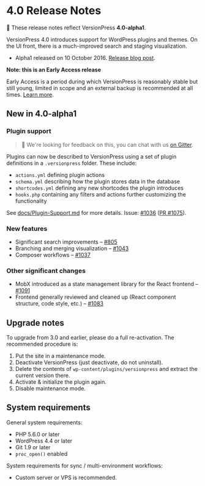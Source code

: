 # 4.0 Release Notes

🚧 These release notes reflect VersionPress **4.0-alpha1**. 

VersionPress 4.0 introduces support for WordPress plugins and themes. On the UI front, there is a much-improved search and staging visualization.

- Alpha1 released on 10 October 2016. [Release blog post](https://blog.versionpress.net/2016/10/versionpress-4-0-alpha/).


<div class="note">
  <p><strong>Note: this is an Early Access release</strong></p>
  <p>Early Access is a period during which VersionPress is reasonably stable but still young, limited in scope and an external backup is recommended at all times. <a href="../getting-started/about-eap">Learn more</a>.</p>
</div>


## New in 4.0-alpha1

### Plugin support

> 👋 We're looking for feedback on this, you can chat with us [on Gitter](https://gitter.im/versionpress/versionpress).

Plugins can now be described to VersionPress using a set of plugin definitions in a `.versionpress` folder. These include:

- `actions.yml` defining plugin actions
- `schema.yml` describing how the plugin stores data in the database
- `shortcodes.yml` defining any new shortcodes the plugin introduces
- `hooks.php` containing any filters and actions further customizing the functionality 

See [docs/Plugin-Support.md](https://github.com/versionpress/versionpress/blob/1e994d949f8984a22f1a0733ecc493195e741181/docs/Plugin-Support.md) for more details. Issue: [#1036](https://github.com/versionpress/versionpress/issues/1036) ([PR #1075](https://github.com/versionpress/versionpress/pull/1075)).

### New features

- Significant search improvements – [#805](https://github.com/versionpress/versionpress/issues/805)
- Branching and merging visualization – [#1043](https://github.com/versionpress/versionpress/issues/1043)
- Composer workflows – [#1037](https://github.com/versionpress/versionpress/issues/1037)

### Other significant changes

- MobX introduced as a state management library for the React frontend – [#1091](https://github.com/versionpress/versionpress/issues/1091)
- Frontend generally reviewed and cleaned up (React component structure, code style, etc.) – [#1083](https://github.com/versionpress/versionpress/issues/1083)

## Upgrade notes

To upgrade from 3.0 and earlier, please do a full re-activation. The recommended procedure is:

 1. Put the site in a maintenance mode.
 2. Deactivate VersionPress (just deactivate, do not uninstall).
 3. Delete the contents of `wp-content/plugins/versionpress` and extract the current version there.
 4. Activate & initialize the plugin again.
 5. Disable maintenance mode.


## System requirements

General system requirements:

 - PHP 5.6.0 or later
 - WordPress 4.4 or later
 - Git 1.9 or later
 - `proc_open()` enabled

System requirements for sync / multi-environment workflows:

 - Custom server or VPS is recommended.
